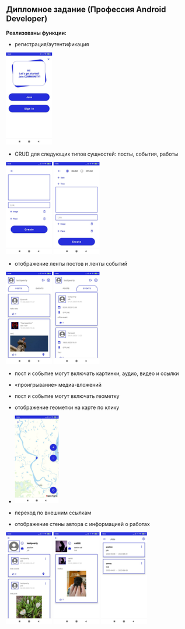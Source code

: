 ## Дипломное задание (Профессия Android Developer)

**Реализованы функции:**
- регистрация/аутентификация

<img src="pic/greeting_fragment.JPG" width="25%" height="25%">

- CRUD для следующих типов сущностей: посты, события, работы

<img src="pic/new_post.JPG" width="25%" height="25%">      <img src="pic/new_event.JPG" width="25%" height="25%">

- отображение ленты постов и ленты событий

<img src="pic/post_feed.JPG" width="25%" height="25%">      <img src="pic/events_feed.JPG" width="25%" height="25%">

- пост и событие могут включать картинки, аудио, видео и ссылки
- «проигрывание» медиа-вложений
- пост и событие могут включать геометку
- отображение геометки на карте по клику
- 
  <img src="pic/map_view.JPG" width="25%" height="25%">

- переход по внешним ссылкам
- отображение стены автора с информацией о работах

<img src="pic/my_wall.JPG" width="25%" height="25%">      <img src="pic/user_wall.JPG" width="25%" height="25%">      <img src="pic/my_jobs_list.JPG" width="25%" height="25%">


